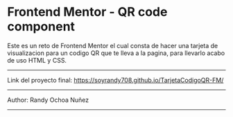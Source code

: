 # Frontend Mentor - QR code component
Este es un reto de Frontend Mentor el cual consta de hacer una tarjeta de visualizacion para un codigo QR que te lleva a la pagina, para llevarlo acabo de uso HTML y CSS. 
***
Link del proyecto final: https://soyrandy708.github.io/TarjetaCodigoQR-FM/
***
Author: Randy Ochoa Nuñez 
***
